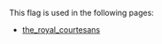 This flag is used in the following pages:
 - [the_royal_courtesans](../events/the_royal_courtesans.md)
